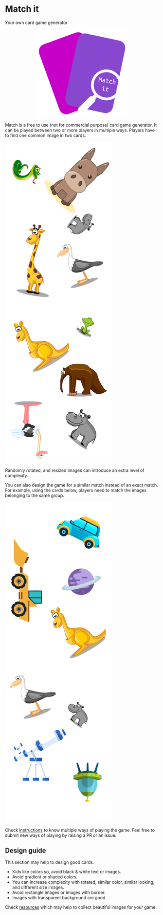 # Match it
Your own card game generator

<div align="center"><img src="static/img/matchit_logo.png"  width="300px"></div>

Match is a free to use (not for commercial purpose) card game generator. It can be played between two or more players in multiple ways. Players have to find one common image in two cards.

![card1](static/img/card_1.png) ![card2](static/img/card_2.png)

Randomly rotated, and resized images can introduce an extra level of complexity.

You can also design the game for a similar match instead of an exact match. For example, using the cards below, players need to match the images belonging to the same group.

![card3](static/img/card_3.png) ![card4](static/img/card_4.png)

Check [instructions]() to know multiple ways of playing the game. Feel free to submit new ways of playing by raising a PR or an issue.

## Design guide

This section may help to design good cards.

- Kids like colors so, avoid black & white text or images.
- Avoid gradient or shaded colors.
- You can increase complexity with rotated, similar color, similar looking, and different size images.
- Avoid rectangle images or images with border.
- Images with transparent background are good.                    

Check [resources]() which may help to collect beautiful images for your game.